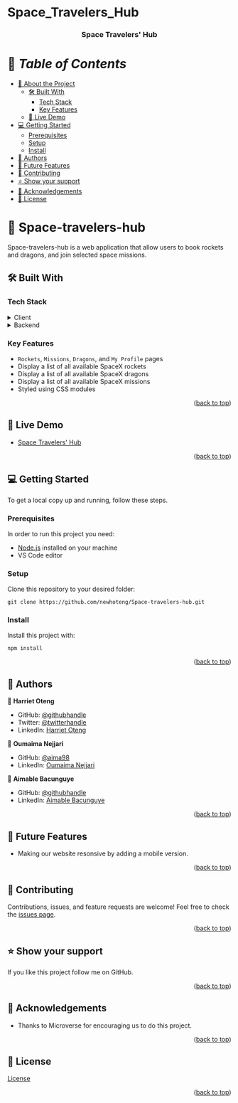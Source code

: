 # Space_Travelers_Hub
<a name="readme-top"></a>

<div align="center">
  <h3><b>Space Travelers' Hub</b></h3>
</div>

# 📗 *Table of Contents*

- [📖 About the Project](#about-project)
  - [🛠️ Built With](#built-with)
    - [Tech Stack](#tech-stack)
    - [Key Features](#key-features)
  - [🚀 Live Demo](#live-demo)
- [💻 Getting Started](#getting-started)
  - [Prerequisites](#prerequisites)
  - [Setup](#setup)
  - [Install](#install)
- [👥 Authors](#authors)
- [🔭 Future Features](#future-features)
- [🤝 Contributing](#contributing)
- [⭐ Show your support](#support)
- [🙏 Acknowledgements](#acknowledgements)
- [📝 License](#license)

#  :open_book: Space-travelers-hub <a name="about-project"></a>

Space-travelers-hub is a web application that allow users to book rockets and dragons, and join selected space missions.

## :hammer_and_wrench: Built With <a name="built-with"></a>
### Tech Stack

<details><summary>Client</summary>
<ul>
  <li><a href="https://html.com/">React</a></li>
</ul>
</details>
<details><summary>Backend</summary>
<ul>
  <li><a href='https://www.notion.so/Bookstore-API-51ea269061f849118c65c0a53e88a739'>Bookstore API</a></li>
</ul>
</details>

### Key Features

  - `Rockets`, `Missions`, `Dragons`, and `My Profile` pages
  - Display a list of all available SpaceX rockets
  - Display a list of all available SpaceX dragons
  - Display a list of all available SpaceX missions
  - Styled using CSS modules

<p align="right">(<a href="#readme-top">back to top</a>)</p>

## :rocket: Live Demo <a name="live-demo"></a>
- [Space Travelers' Hub](https://space-travelers-hub-36vw.onrender.com)

<p align="right">(<a href="#readme-top">back to top</a>)</p>

## :computer: Getting Started <a name="getting-started"></a>

To get a local copy up and running, follow these steps.<br>

### Prerequisites

In order to run this project you need:
- [Node.js](https://nodejs.org/en) installed on your machine
- VS Code editor

### Setup

Clone this repository to your desired folder:<br>
```
git clone https://github.com/newhoteng/Space-travelers-hub.git
```

### Install

Install this project with:<br>
```
npm install
```

<p align="right">(<a href="#readme-top">back to top</a>)</p>

## 👥 Authors <a name="authors"></a>

👤 **Harriet Oteng**

- GitHub: [@githubhandle](https://github.com/newhoteng)
- Twitter: [@twitterhandle](https://twitter.com/HarrietOteng1)
- LinkedIn: [Harriet Oteng](https://www.linkedin.com/in/harriet-oteng-75554666/)

👤 **Oumaima Nejjari**

- GitHub: [@aima98](https://github.com/aima98)
- LinkedIn: [Oumaima Nejjari](https://www.linkedin.com/oumaimanejjari/)

👤 **Aimable Bacunguye**

- GitHub: [@githubhandle](https://github.com/BANCUNGUYE66)
- LinkedIn: [Aimable Bacunguye](https://www.linkedin.com/in/aimable-bancunguye-aba703143/)

<p align="right">(<a href="#readme-top">back to top</a>)</p>

## :telescope: Future Features <a name="future-features"></a>

  - Making our website resonsive by adding a mobile version.

<p align="right">(<a href="#readme-top">back to top</a>)</p>

## :handshake: Contributing <a name="contributing"></a>

Contributions, issues, and feature requests are welcome!
Feel free to check the [issues page](https://github.com/newhoteng/Space-travelers-hub/issues).

<p align="right">(<a href="#readme-top">back to top</a>)</p>

## :star: Show your support <a name="support"></a>

If you like this project follow me on GitHub.

<p align="right">(<a href="#readme-top">back to top</a>)</p>

## :pray: Acknowledgements <a name="acknowledgements"></a>

- Thanks to Microverse for encouraging us to do this project.

<p align="right">(<a href="#readme-top">back to top</a>)</p>
  
## :memo: License <a name="license"></a>

[License](https://github.com/newhoteng/Space-travelers-hub/blob/main/LICENSE)

<p align="right">(<a href="#readme-top">back to top</a>)</p>
